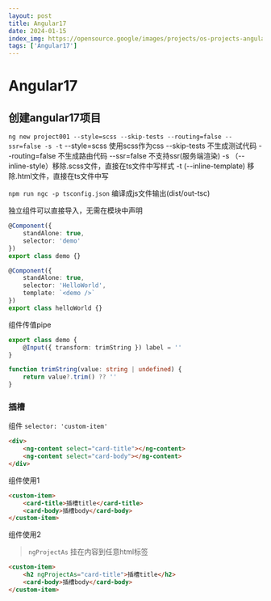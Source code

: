 ```yaml
---
layout: post
title: Angular17
date: 2024-01-15
index_img: https://opensource.google/images/projects/os-projects-angular_thumbnail.png
tags: ['Angular17']
---
```


# Angular17

## 创建angular17项目
`ng new project001 --style=scss --skip-tests --routing=false --ssr=false -s -t`
--style=scss 使用scss作为css
--skip-tests 不生成测试代码
--routing=false 不生成路由代码
--ssr=false 不支持ssr(服务端渲染)
-s （--inline-style）移除.scss文件，直接在ts文件中写样式
-t  (--inline-template) 移除.html文件，直接在ts文件中写


`npm run ngc -p tsconfig.json` 编译成js文件输出(dist/out-tsc)


独立组件可以直接导入，无需在模块中声明
```typescript
@Component({
    standAlone: true,
    selector: 'demo'
})
export class demo {}

@Component({
    standAlone: true,
    selector: 'HelloWorld',
    template: `<demo />`
})
export class helloWorld {}
```

组件传值pipe
```typescript
export class demo {
    @Input({ transform: trimString }) label = ''
}

function trimString(value: string | undefined) {
    return value?.trim() ?? ''
}
```

### 插槽
组件 `selector: 'custom-item'`
```html
<div>
    <ng-content select="card-title"></ng-content>
    <ng-content select="card-body"></ng-content>
</div>
```

组件使用1
```html
<custom-item>
    <card-title>插槽title</card-title>
    <card-body>插槽body</card-body>
</custom-item>
```

组件使用2
> `ngProjectAs` 挂在内容到任意html标签
```html
<custom-item>
    <h2 ngProjectAs="card-title">插槽title</h2>
    <card-body>插槽body</card-body>
</custom-item>
```
